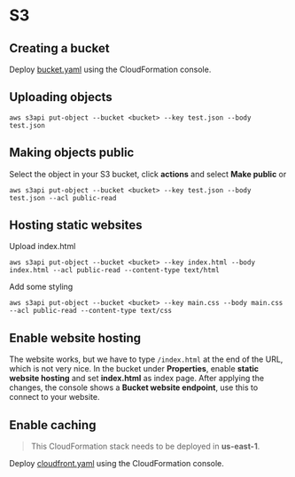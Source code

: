# S3

## Creating a bucket
Deploy [bucket.yaml](bucket.yaml) using the CloudFormation console.

## Uploading objects
```shell
aws s3api put-object --bucket <bucket> --key test.json --body test.json
```

## Making objects public
Select the object in your S3 bucket, click **actions** and select **Make public** or

```shell
aws s3api put-object --bucket <bucket> --key test.json --body test.json --acl public-read
```

## Hosting static websites
Upload index.html
```shell
aws s3api put-object --bucket <bucket> --key index.html --body index.html --acl public-read --content-type text/html
```
Add some styling
```shell
aws s3api put-object --bucket <bucket> --key main.css --body main.css --acl public-read --content-type text/css
```

## Enable website hosting
The website works, but we have to type `/index.html` at the end of the URL, which is not very nice.
In the bucket under **Properties**, enable **static website hosting** and set **index.html** as index page.
After applying the changes, the console shows a **Bucket website endpoint**, use this to connect to your
website.

## Enable caching
> This CloudFormation stack needs to be deployed in **us-east-1**. 

Deploy [cloudfront.yaml](cloudfront.yaml) using the CloudFormation console.

